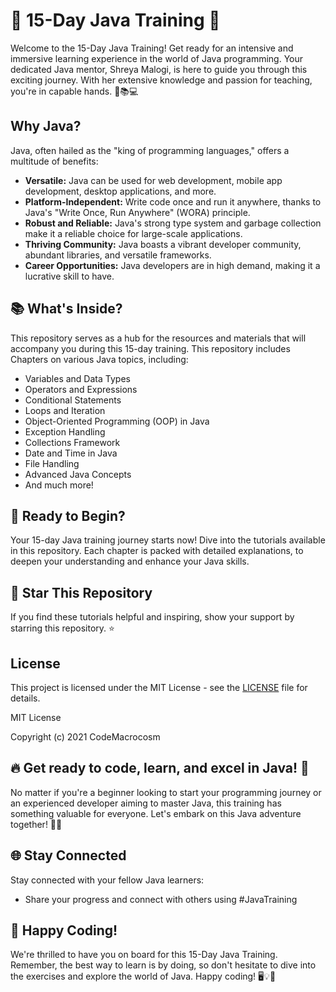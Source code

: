 # 🚀 15-Day Java Training 📆

Welcome to the 15-Day Java Training! Get ready for an intensive and immersive learning experience in the world of Java programming. Your dedicated Java mentor, Shreya Malogi, is here to guide you through this exciting journey. With her extensive knowledge and passion for teaching, you're in capable hands. 🌟📚💻

## Why Java?

Java, often hailed as the "king of programming languages," offers a multitude of benefits:

- **Versatile:** Java can be used for web development, mobile app development, desktop applications, and more.
- **Platform-Independent:** Write code once and run it anywhere, thanks to Java's "Write Once, Run Anywhere" (WORA) principle.
- **Robust and Reliable:** Java's strong type system and garbage collection make it a reliable choice for large-scale applications.
- **Thriving Community:** Java boasts a vibrant developer community, abundant libraries, and versatile frameworks.
- **Career Opportunities:** Java developers are in high demand, making it a lucrative skill to have.

## 📚 What's Inside?

This repository serves as a hub for the resources and materials that will accompany you during this 15-day training.
This repository includes Chapters on various Java topics, including:


- Variables and Data Types
- Operators and Expressions
- Conditional Statements
- Loops and Iteration
- Object-Oriented Programming (OOP) in Java
- Exception Handling
- Collections Framework
- Date and Time in Java
- File Handling
- Advanced Java Concepts
- And much more!

## 🌟 Ready to Begin?

Your 15-day Java training journey starts now! Dive into the tutorials available in this repository. Each chapter is packed with detailed explanations, to deepen your understanding and enhance your Java skills.

## 🌟 Star This Repository

If you find these tutorials helpful and inspiring, show your support by starring this repository. ⭐

## License

This project is licensed under the MIT License - see the [LICENSE](LICENSE) file for details.

MIT License

Copyright (c) 2021 CodeMacrocosm


## 🔥 Get ready to code, learn, and excel in Java! 🚀

No matter if you're a beginner looking to start your programming journey or an experienced developer aiming to master Java, this training has something valuable for everyone. Let's embark on this Java adventure together! 👩‍💻

## 🌐 Stay Connected

Stay connected with  your fellow Java learners:

- Share your progress and connect with others using #JavaTraining

## 🙌 Happy Coding!

We're thrilled to have you on board for this 15-Day Java Training. Remember, the best way to learn is by doing, so don't hesitate to dive into the exercises and explore the world of Java. Happy coding! 🖥️💡🙌
